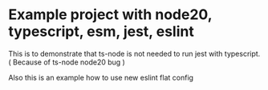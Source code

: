 # Example project with node20, typescript, esm, jest, eslint

This is to demonstrate that ts-node is not needed to run jest with typescript. ( Because of ts-node node20 bug )

Also this is an example how to use new eslint flat config
